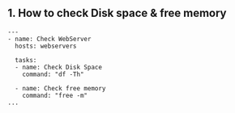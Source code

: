 ## 1. How to check Disk space & free memory
```
---
- name: Check WebServer
  hosts: webservers
 
  tasks:
  - name: Check Disk Space
    command: "df -Th"

  - name: Check free memory
    command: "free -m"
...
```
